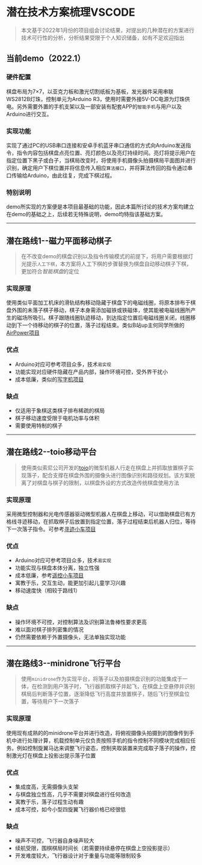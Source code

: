 # 潜在技术方案梳理VSCODE
>   本文基于2022年1月份的项目组会讨论结果，对提出的几种潜在的方案进行技术可行性的分析，分析结果受限于个人知识储备，如有不足欢迎指出
## 当前demo（2022.1）   
### **硬件配置**
棋盘布局为7×7，以亚克力板和激光切割纸板为基板，发光器件采用串联WS2812B灯珠，控制单元为Arduino R3，使用时需要外接5V-DC电源为灯珠供电。另外需要外置的手机支架以及一部安装有配套APP的`智能手机`与用户以及Arduino进行交互。
### **实现功能**
实现了通过PC的USB串口连接和安卓手机蓝牙串口通信的方式向Arduino发送指令，指令内容包括棋盘点亮位置、亮灯颜色以及亮灯持续时间。亮灯将提示用户在指定位置下黑子或白子，当棋局改变时，将使用手机摄像头拍摄棋局平面图并进行识别，确定用户下棋位置并将信息传入相应`算法接口`，并将算法传回的指令通过串口传输给Arduino，由此往复，完成下棋过程。
### **特别说明**
demo所实现的方案便是本项目最基础的功能，因此本篇所讨论的技术方案均建立在demo的基础之上，后续若无特殊说明，demo均特指该基础方案。

---
## 潜在路线1--磁力平面移动棋子
> 在不改变demo的棋盘识别以及指令传输模式的前提下，将用户需要根据灯光提示`人工下棋`，本方案将人工下棋的步骤替换为棋盘自动移动棋子下棋，更加符合*智能棋盘*的定位
### **实现原理**
使用类似平面加工机床的滑轨结构移动隐藏于棋盘下的电磁线圈，将原本排布于棋盘外围的未落子棋子移动，棋子本身需添加磁铁或铁磁体，使其能被电磁线圈所产生的磁场所吸引。棋子跟随线圈轨迹移动，到达指定位置后电磁线圈关闭，线圈移动到下一个待移动的棋子的位置，落子过程结束。类似B站up主何同学所做的[AirPower项目](https://www.bilibili.com/video/BV19v411M7Rs?from=search&seid=9133334971389114449&spm_id_from=333.337.0.0)
### **优点**
- Arduino对应可参考项目众多，技术`易实现`
- 功能实现对应硬件隐藏在产品内部，操作环境可控，受外界干扰小
- 成本低廉，类似的[写字机项目](https://www.instructables.com/GRBL-Based-DIY-Drawing-Machine/)
### **缺点**
- 仅适用于象棋这类棋子排布稀疏的棋局
- 棋子移动速度受限于电机功率与体积
- 需要使用特制的棋子

---
## 潜在路线2--toio移动平台
> 使用类似索尼公司开发的[toio](https://www.bilibili.com/video/BV1sx411a7Fd?from=search&seid=12382604272088896849&spm_id_from=333.337.0.0)的微型机器人行走在棋盘上并抓取放置棋子实现落子，配合支撑在棋盘外围的摄像头进行图像识别和路径规划。该方案脱离了对棋盘与棋子的限制，以棋盘外设的方式改造传统棋盘使用方法
### **实现原理**
采用微型控制器和光电传感器驱动微型机器人在棋盘上移动，可以借助棋盘已有方格线寻迹移动，在抓取棋子后放置到指定位置，落子过程结束后机器人归位，等待下一次落子指令。可参考[寻迹小车项目](https://www.bilibili.com/video/BV1uA411p7PJ/?spm_id_from=333.788.recommend_more_video.0)
### **优点**
- Arduino对应可参考项目众多，技术`易实现`
- 功能实现与棋盘本体分离，独立性强
- 成本低廉，参考[遥控小车项目](https://www.bilibili.com/video/BV1ti4y1g7Uc?spm_id_from=333.999.0.0)
- 寓教于乐，交互生动，能更加引起儿童学习兴趣
- 移动速度快（相较于路线1）
### **缺点**
- 操作环境不可控，对控制算法及识别算法鲁棒性要求更高
- 难以面对棋子排列密集的情况
- 仍然需要依赖于外置摄像头，无法单独实现功能

---
## 潜在路线3--minidrone飞行平台
> 使用`minidrone`作为实现平台，将落子以及拍摄棋盘识别的功能集成于一体，在检测到用户落子时，飞行器抓取棋子并起飞，在棋盘上空悬停并识别棋局后判断落子位置，逐渐降低飞行高度并放置棋子，随后飞行至棋盒位置，等待用户下一次落子
### **实现原理**
使用现有成熟的的minidrone平台并进行改造，将俯视摄像头拍摄到的图像传到手机中进行处理计算，机载控制单元仅负责按照手机的指令控制不同模块完成相应任务。例如控制旋翼马达来调整飞行姿态，控制夹取装置来完成取子落子的操作，控制激光灯在棋盘上投影出提示落子位置
### **优点**
- 集成度高，无需摄像头支架
- 与棋盘独立性高，几乎不需要对棋盘进行任何改造
- 寓教于乐，落子过程生动有趣
- 成本可控，如今小型四旋翼飞行器价格已经很低
### **缺点**
- 噪声不可控，飞行器自身噪声较大
- 续航受限，围棋棋局时间长（若需要持续悬停在棋盘上空投影提示）
- 开发难度较大，飞行器设计对于重量与功能等限制较多




